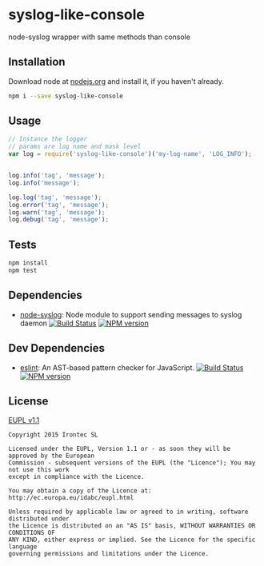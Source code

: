 # syslog-like-console

node-syslog wrapper with same methods than console

## Installation

Download node at [nodejs.org](http://nodejs.org) and install it, if you haven't already.

```sh
npm i --save syslog-like-console
```

## Usage

```js
// Instance the logger
// params are log name and mask level
var log = require('syslog-like-console')('my-log-name', 'LOG_INFO');


log.info('tag', 'message');
log.info('message');

log.log('tag', 'message');
log.error('tag', 'message');
log.warn('tag', 'message');
log.debug('tag', 'message');
```

## Tests

```sh
npm install
npm test
```

## Dependencies

-   [node-syslog](https://github.com/schamane/node-syslog): Node module to support sending messages to syslog daemon [![Build Status](https://travis-ci.org/schamane/node-syslog.svg)](https://travis-ci.org/schamane/node-syslog) [![NPM version](https://badge.fury.io/js/node-syslog.svg)](http://badge.fury.io/js/node-syslog)

## Dev Dependencies

-   [eslint](https://github.com/eslint/eslint): An AST-based pattern checker for JavaScript. [![Build Status](https://travis-ci.org/eslint/eslint.svg?branch=master)](https://travis-ci.org/eslint/eslint) [![NPM version](https://badge.fury.io/js/eslint.svg)](http://badge.fury.io/js/eslint)

## License

[EUPL v1.1](https://raw.githubusercontent.com/irontec/node-syslog-like-console/master/LICENSE.txt)

```
Copyright 2015 Irontec SL

Licensed under the EUPL, Version 1.1 or - as soon they will be approved by the European
Commission - subsequent versions of the EUPL (the "Licence"); You may not use this work
except in compliance with the Licence.

You may obtain a copy of the Licence at:
http://ec.europa.eu/idabc/eupl.html

Unless required by applicable law or agreed to in writing, software distributed under 
the Licence is distributed on an "AS IS" basis, WITHOUT WARRANTIES OR CONDITIONS OF 
ANY KIND, either express or implied. See the Licence for the specific language 
governing permissions and limitations under the Licence.
```
